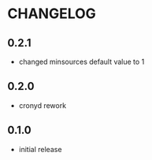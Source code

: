 # CHANGELOG

## 0.2.1

* changed minsources default value to 1

## 0.2.0

* cronyd rework

## 0.1.0

* initial release
